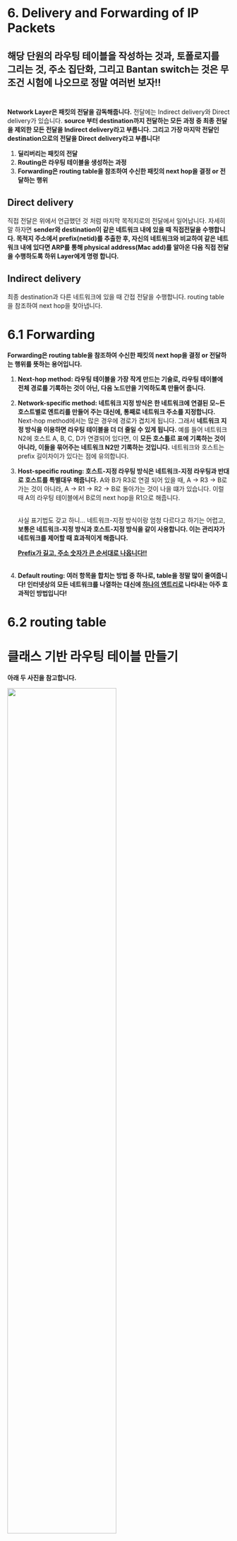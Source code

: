 # 6. Delivery and Forwarding of IP Packets

## 해당 단원의 라우팅 테이블을 작성하는 것과, 토폴로지를 그리는 것, 주소 집단화, 그리고 Bantan switch는 것은 무조건 시험에 나오므로 정말 여러번 보자!! <br/><br/>

**Network Layer은 패킷의 전달을 감독해줍니다.** 전달에는 Indirect delivery와 Direct delivery가 있습니다. **source 부터 destination까지 전달하는 모든 과정 중 최종 전달을 제외한 모든 전달을 Indirect delivery라고 부릅니다. 그리고 가장 마지막 전달인 destination으로의 전달을 Direct delivery라고 부릅니다!**

1. **딜리버리는 패킷의 전달**    
2. **Routing은 라우팅 테이블을 생성하는 과정**     
3. **Forwarding은 routing table을 참조하여 수신한 패킷의 next hop을 결정 or 전달하는 행위** <br/>

## Direct delivery
직접 전달은 위에서 언급했던 것 처럼 마지막 목적지로의 전달에서 일어납니다. 자세히 말 하자면 **sender와 destination이 같은 네트워크 내에 있을 때 직접전달을 수행합니다. 목적지 주소에서 prefix(netid)를 추출한 후, 자신의 네트워크와 비교하여 같은 네트워크 내에 있다면 ARP를 통해 physical address(Mac add)를 알아온 다음 직접 전달을 수행하도록 하위 Layer에게 명령 합니다.** <br/>

## Indirect delivery
최종 destination과 다른 네트워크에 있을 때 간접 전달을 수행합니다. routing table을 참조하여 next hop을 찾아냅니다.


# 6.1 Forwarding
**Forwarding은 routing table을 참조하여 수신한 패킷의 next hop을 결정 or 전달하는 행위를 뜻하는 용어입니다.** <br/>

1. **Next-hop method: 라우팅 테이블을 가장 작게 만드는 기술로, 라우팅 테이블에 전체 경로를 기록하는 것이 아닌, 다음 노드만을 기억하도록 만들어 줍니다.** <br/>

2. **Network-specific method: 네트워크 지정 방식은 한 네트워크에 연결된 모\~든 호스트별로 엔트리를 만들어 주는 대신에, 통째로 네트워크 주소를 지정합니다.** Next-hop method에서는 많은 경우에 경로가 겹치게 됩니다. 그래서 **네트워크 지정 방식을 이용하면 라우팅 테이블을 더 더 줄일 수 있게 됩니다.** 예를 들어 네트워크 N2에 호스트 A, B, C, D가 연결되어 있다면, 이 **모든 호스틀르 표에 기록하는 것이 아니라, 이들을 묶어주는 네트워크 N2만 기록하는 것입니다.** 네트워크와 호스트는 prefix 길이차이가 있다는 점에 유의합니다. <br/>

3. **Host-specific routing: 호스트-지정 라우팅 방식은 네트워크-지정 라우팅과 반대로 호스트를 특별대우 해줍니다.** A와 B가 R3로 연결 되어 있을 때, A -> R3 -> B로 가는 것이 아니라, A -> R1 -> R2 -> B로 돌아가는 것이 나을 떄가 있습니다. 이럴 때 A의 라우팅 테이블에서 B로의 next hop을 R1으로 해줍니다. <br/> <br/>  

    사실 표기법도 갖고 하니... 네트워크-지정 방식이랑 엄청 다르다고 하기는 어렵고, **보통은 네트워크-지정 방식과 호스트-지정 방식을 같이 사용합니다. 이는 관리자가 네트워크를 제어할 때 효과적이게 해줍니다.** <br>

    **<U>Prefix가 길고, 주소 숫자가 큰 순서대로 나옵니다!!</U>** <br/> <br/> 

4.  **Default routing: 여러 항목을 합치는 방법 중 하나로, table을 정말 많이 줄여줍니다! 인터넷상의 모든 네트워크를 나열하는 대신에 <U>하나의 엔트리로</U> 나타내는 아주 효과적인 방법입니다!** <br/>


# 6.2 routing table 
# 클래스 기반 라우팅 테이블 만들기
**아래 두 사진을 참고합니다.**

<img src="https://user-images.githubusercontent.com/71186266/168483044-2c958d28-87b0-4290-8310-68c4f42633c3.jpg" width="70%" height="70%"></img><br/>
<img src="https://user-images.githubusercontent.com/71186266/168483042-0367d9bd-fa32-4a45-b9e1-317bb784d2ae.jpg" width="70%" height="70%"></img><br/>


1. **클래스를 확인하여 적용할 마스크를 찾습니다/**
2. **마스크를 적용한 다음 해당 class의 table에 matching 합니다.**
3. **next-hop으로 전송합니다. (해당 과정에서 final이면 MAC address 알아냅니다.)**
<br/><br/>

# 6.3 Classless에서의 라우팅
**클래스리스에서도 클래스 풀과 별반 다르지 않습니다.** 단, 주의해야 할 점이 있습니다. 무조건 **1. <U>마스크가 긴 것 부터 작성합니다!</U>** 테이블 탐색시 위에서 아래로 탐색을 하는데, 이 때 중복 매칭을 피하기 위해서 입니다. 그리고, **2. <U>마스크 길이가 같을 시 숫자가 큰 주소 부터 적습니다!</U>** 1번과 같은 이유인 것 같은데 이 부분은 교수님이 그렇게 하셔서 따라하는 것 입니다. <br/> 
**<U>강의록과 시험 문제를 여러번 다시 읽어 마스터 해야 합니다.</U>**



# 6.4 라우터의 구조
라우터는 입력 포트(interface)중 하나로 들어오는 패킷을 받아, 라우팅 테이블을 사용하여 패킷이 나갈 출력 port를 찾은 다음, 패킷을 내보냅니다. 보통은 규모가 작은 경우 라우팅 보다는 스위칭으로 부릅니다. Layer 1, 2, 7에서 일어나는 일들은 보통 규모가 작고 그냥 어디서 어디로 직접 전달..등의 전달이 많기 때문에 **스위칭**이라고 부르는게 더 적합하고, **Network Layer (3) 같은 경우에나 라우팅이라고 부르는 것이 적합합니다.** 인풋 포트와 아웃풋 포트에서 Physical layer와 Data link layer의 프로세서들은 주로 hardware로 구현되어 있고, 그 뒤에는 queue가 있다. <br/>

1. **Routing Processor: 어디로 갈지 결정**
**네트워크 기능 수행, 목적지 주소를 이용 - 다음 홉 주소를 찾고, 패킷이 출력될 port를 결정한다.** <br/>
2. **Switching Fabric: input/output을 연결한다.**
라우터에서 가장 복잡한 기능을 담당한다. 패킷을 입력 queue에서 출력 queue로 이동시킨다. 다양한 교환 로직에 사용합니다.

# 6.5 Banyan Switch
기존의 **Crossbar switch는** 모든 input output에 대해 접점을 만들고 포트가 N*N개 씩이나 필요한 정직한 방법이였습니다. <br/>

<img src="https://user-images.githubusercontent.com/71186266/168482596-e73551c9-630d-4ab9-b9fc-d9af4d104894.PNG" width="50%" height="50%"></img><br/>

### 이를 해결하기 위해 도입된 것이 Banyan Switch입니다.
작은 crossbar switch 미세교환기를 통해 Crossbar Switch에서 크게 개선되어 약 (n/2) * logn의 성능을 냅니다. (n은 조절기 갯수와 종류) <br/>


아래 그림들을 여러번 참고해서 실수 없이 작성 할 수 있어야합니다.

<img src="https://user-images.githubusercontent.com/71186266/168482597-a5b25828-d59a-4de5-8212-ee83038bc92b.PNG" width="70%" height="70%"></img><br/>

![banyan2](https://user-images.githubusercontent.com/71186266/168482600-1e4f1522-e717-4064-bb33-3c860503aa85.PNG) <br/>
**bits 0에서 출발하면 이진수로 000을 만들고 도착하고, 1에서 출발하면 001, 4에서는 100, 6에서는 110인 것을 확인 할 수 있습니다! 어떤 숫자로 들어가서 같은 숫자로 나올 수 있도록 그려야합니다!!** <br/>

단, 이런 Banyan Switch도 같은 회선을 공유하는 충돌 가능성이 존재합니다. 거기서 개선 시킨 것이 **Batcher-banyan switch**입니다. <br/>

## Batcher-banyan switch

![batcher](https://user-images.githubusercontent.com/71186266/168482602-f06fd408-1341-43eb-97fd-6a2518ea2874.PNG) <br/>


**Batcher-banyan switch가 충돌을 없애는 방법!**
1. **Batcher switch가 sorting을 통해 output port순으로 정렬되게 하여 충돌을 줄입니다.**
2. **동시 처리해야하는 data 개수가 input 보다 작으면, 위에서 부터 차곡차곡 빈 port없이 배치해주어서 모든 port에서 m개씩 동시에 처리가 가능하도록 해줍니다!**


# Banyan switch 그리기 문제
<br/>

![drawBanyan](https://user-images.githubusercontent.com/71186266/168483214-62e1f706-3993-4dc5-b8bb-79e12a0f1edb.PNG)



### 참조
TCP/IP 프로토콜 <(주)한터에듀>
